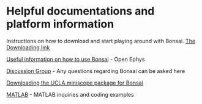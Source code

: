 # Helpful documentations and platform information 
Instructions on how to download and start playing around with Bonsai. 
[The Downloading link](https://bonsai-rx.org//docs/installation/) 

[Useful information on how to use Bonsai](http://www.open-ephys.org/bonsai/) - Open Ephys

[Discussion Group](https://groups.google.com/forum/#!forum/bonsai-users) - Any questions regarding Bonsai can be asked here

[Downloading the UCLA miniscope package for Bonsai](https://github.com/jonnew/Bonsai.Miniscope ) 



[MATLAB](https://www.mathworks.com/matlabcentral/answers/index) - MATLAB inquiries and coding examples 

